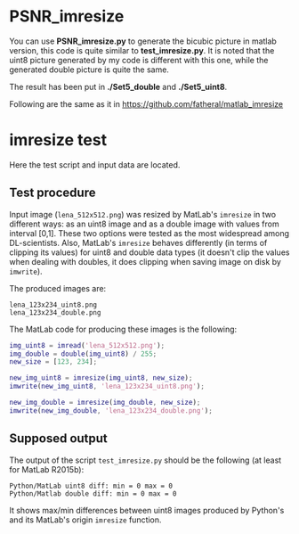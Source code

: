 # PSNR_imresize

You can use **PSNR_imresize.py** to generate the bicubic picture in matlab version, this code is quite similar to **test_imresize.py**. It is noted that the uint8 picture generated by my code is different with this one, while the generated double picture is quite the same.

The result has been put in **./Set5_double** and **./Set5_uint8**.



Following are the same as it in https://github.com/fatheral/matlab_imresize

# imresize test

Here the test script and input data are located.
## Test procedure
Input image (`lena_512x512.png`) was resized by MatLab's `imresize` in two different ways: as an uint8 image and as a double image with values from interval [0,1]. These two options were tested as the most widespread among DL-scientists. Also, MatLab's `imresize` behaves differently (in terms of clipping its values) for uint8 and double data types (it doesn't clip the values when dealing with doubles, it does clipping when saving image on disk by `imwrite`).

The produced images are:
```
lena_123x234_uint8.png
lena_123x234_double.png
```
The MatLab code for producing these images is the following:
```matlab
img_uint8 = imread('lena_512x512.png');
img_double = double(img_uint8) / 255;
new_size = [123, 234];

new_img_uint8 = imresize(img_uint8, new_size);
imwrite(new_img_uint8, 'lena_123x234_uint8.png');

new_img_double = imresize(img_double, new_size);
imwrite(new_img_double, 'lena_123x234_double.png');
```
## Supposed output
The output of the script `test_imresize.py` should be the following (at least for MatLab R2015b):
```
Python/MatLab uint8 diff: min = 0 max = 0
Python/Matlab double diff: min = 0 max = 0
```
It shows max/min differences between uint8 images produced by Python's and its MatLab's origin `imresize` function.

